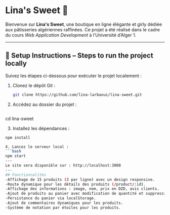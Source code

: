 # Lina's Sweet 🍰

Bienvenue sur **Lina's Sweet**, une boutique en ligne élégante et girly dédiée aux pâtisseries algériennes raffinées. Ce projet a été réalisé dans le cadre du cours *Web Application Development* à l’Université d’Alger 1.

---

## 🔧 Setup Instructions – Steps to run the project locally

Suivez les étapes ci-dessous pour exécuter le projet localement :

1. Clonez le dépôt Git :
   ```bash
   git clone https://github.com/lina-larbaoui/lina-sweet.git

2. Accédez au dossier du projet :
   ```bash
cd lina-sweet

3. Installez les dépendances :
  ```bash
npm install

4. Lancez le serveur local :
  ```bash
npm start
---
Le site sera disponible sur : http://localhost:3000
---
## Fonctionnalités
-Affichage de 15 produits (3 par ligne) avec un design responsive.
-Route dynamique pour les détails des produits (/product/:id).
-Affichage des informations : image, nom, prix en DZD, avis clients.
-Ajout de produits au panier avec modification de quantité et suppression.
-Persistance du panier via localStorage.
-Ajout de commentaires dynamiques pour les produits.
-Système de notation par étoiles pour les produits.

